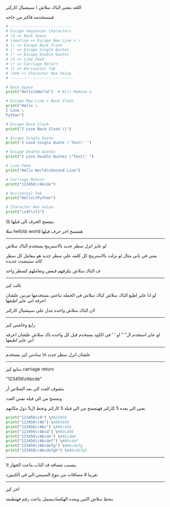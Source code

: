 اللغه بتعتبر الباك سلاش \ سبيشيال كاركتر

فبنستخدمه فاكتر من حاجه

```Python
# ----------------------------
# Escape Sequences Characters
# \b => Back Space
# \newline => Escape New Line + \
# \\ => Escape Back Slash
# \' => Escape Single Quotes
# \" => Escape Double Quotes
# \n => Line Feed
# \r => Carriage Return
# \t => Horizontal Tab
# \xhh => Character Hex Value
# ----------------------------

# Back Space
print("Hello\bWorld")  # Will Remove o 

# Escape New Line + Back Slash
print("Hello \
I Love \
Python")

# Escape Back Slash
print("I Love Back Slash \\")

# Escape Single Quote
print('I Love Single Quote \'Test\' ')

# Escape Double Quotes
print("I Love Double Quotes \"Test\" ")

# Line Feed
print("Hello World\nSecond Line")

# Carriage Return
print("123456\rAbcde")

# Horizontal Tab
print("Hello\tPython")

# Character Hex Value
print("\x4F\x73")
```

\b بتمسح الحرف الي قبلها

مثلا hello\b world هتمسح اخر حرف قبلها

---

لو عايز انزل سطر جديد بالاسترينج بستخدم الباك سلاش

يعني في تاني مثال لو نزلت بالاسترينج كل كلمه علي سطر جديد هو بيعامل كل سطر كانه ستيتمنت جديده

ف الباك سلاش بتلزقهم فبعض وتعاملهم كسطر واحد

---

تالت كيز

لو انا عايز اطبع الباك سلاش كباك سلاش في الجمله بتاعتي بستخدمها مرتين علشان اعرفه اني عايز اطبعها

لان الباك سلاش واحده بتدل علي سبيشيال كاركتر

---

رابع وخامس كيز

لو عايز استخدم ال” “ او ‘ ‘ في الكود بستخدم قبل كل واحده باك سلاش علشان اعرفه اني عايز اطبعها

---

سادس كيز بستخدم \n علشان انزل سطر جديد

---

سابع كيز carriage return

"123456\rAbcde"

بتشوف العدد الي بعد السلاس أر

وتمسح من الي قبله نفس العدد

يعني الي بعده 5 كاركتر فهتمسح من الي قبله 5 كاركتر وتحط ال5 دول مكانهم

```Python
print("123456\rA") \#A23456
print("123456\rAb") \#Ab3456
print("123456\rAbc") \#Abc456
print("123456\rAbcd") \#Abcd56
print("123456\rAbcde") \#Abcde6
print("123456\rAbcdef") \#Abcdef
print("123456\rAbcdefg") \#Abcdefg
print("123456\rAbcdefgh") \#Abcdefgh
```

---

\t بيسيب مسافه قد التاب بتاعت الجهاز

تقريبا 4 مسافات من بتوع السبيس الي في الكيبورد

---

اخر كيز

بنحط سلاش اكس وبعده الهكساديسمل بتاعت رقم فهتطبعه